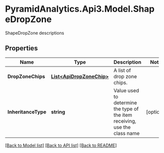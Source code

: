# PyramidAnalytics.Api3.Model.ShapeDropZone
ShapeDropZone descriptions

## Properties

Name | Type | Description | Notes
------------ | ------------- | ------------- | -------------
**DropZoneChips** | [**List&lt;ApiDropZoneChip&gt;**](ApiDropZoneChip.md) | A list of drop zone chips. | 
**InheritanceType** | **string** | Value used to determine the type of the item receiving, use the class name | [optional] 

[[Back to Model list]](../README.md#documentation-for-models) [[Back to API list]](../README.md#documentation-for-api-endpoints) [[Back to README]](../README.md)

